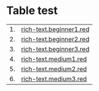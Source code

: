 # Table test

<table>
<tr> <td> 1. <td><a href="rich-text.beginner1.red">rich-text.beginner1.red</a>
<tr> <td> 2. <td><a href="rich-text.beginner2.red">rich-text.beginner2.red</a>
<tr> <td> 3. <td><a href="rich-text.beginner3.red">rich-text.beginner3.red</a>
<tr> <td> 4. <td><a href="rich-text.medium1.red">rich-text.medium1.red</a>
<tr> <td> 5. <td><a href="rich-text.medium2.red">rich-text.medium2.red</a>
<tr> <td> 6. <td><a href="rich-text.medium3.red">rich-text.medium3.red</a>
</table>
